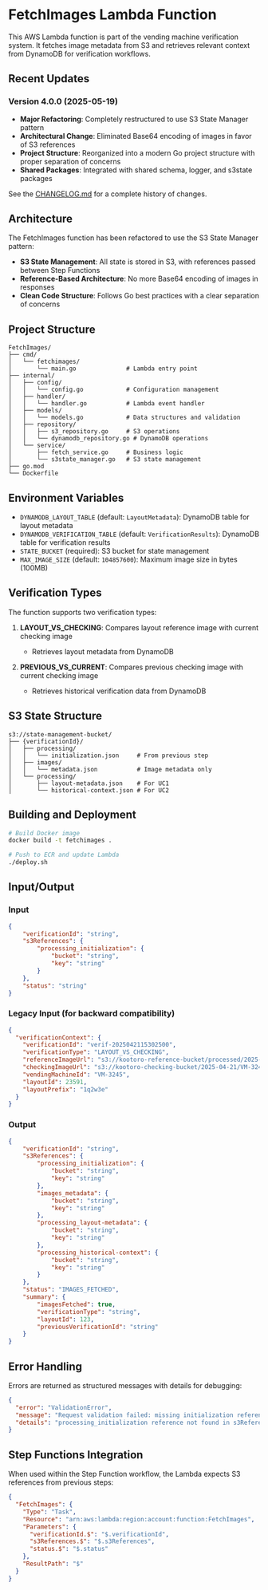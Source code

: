 # FetchImages Lambda Function

This AWS Lambda function is part of the vending machine verification system. It fetches image metadata from S3 and retrieves relevant context from DynamoDB for verification workflows.

## Recent Updates

### Version 4.0.0 (2025-05-19)
- **Major Refactoring**: Completely restructured to use S3 State Manager pattern
- **Architectural Change**: Eliminated Base64 encoding of images in favor of S3 references
- **Project Structure**: Reorganized into a modern Go project structure with proper separation of concerns
- **Shared Packages**: Integrated with shared schema, logger, and s3state packages

See the [CHANGELOG.md](CHANGELOG.md) for a complete history of changes.

## Architecture

The FetchImages function has been refactored to use the S3 State Manager pattern:

- **S3 State Management**: All state is stored in S3, with references passed between Step Functions
- **Reference-Based Architecture**: No more Base64 encoding of images in responses
- **Clean Code Structure**: Follows Go best practices with a clear separation of concerns

## Project Structure

```
FetchImages/
├── cmd/
│   └── fetchimages/
│       └── main.go              # Lambda entry point
├── internal/
│   ├── config/
│   │   └── config.go            # Configuration management
│   ├── handler/
│   │   └── handler.go           # Lambda event handler
│   ├── models/
│   │   └── models.go            # Data structures and validation
│   ├── repository/
│   │   ├── s3_repository.go     # S3 operations
│   │   └── dynamodb_repository.go # DynamoDB operations
│   └── service/
│       ├── fetch_service.go     # Business logic
│       └── s3state_manager.go   # S3 state management
├── go.mod
└── Dockerfile
```

## Environment Variables

- `DYNAMODB_LAYOUT_TABLE` (default: `LayoutMetadata`): DynamoDB table for layout metadata
- `DYNAMODB_VERIFICATION_TABLE` (default: `VerificationResults`): DynamoDB table for verification results
- `STATE_BUCKET` (required): S3 bucket for state management
- `MAX_IMAGE_SIZE` (default: `104857600`): Maximum image size in bytes (100MB)

## Verification Types

The function supports two verification types:

1. **LAYOUT_VS_CHECKING**: Compares layout reference image with current checking image
   - Retrieves layout metadata from DynamoDB
   
2. **PREVIOUS_VS_CURRENT**: Compares previous checking image with current checking image
   - Retrieves historical verification data from DynamoDB

## S3 State Structure

```
s3://state-management-bucket/
├── {verificationId}/
│   ├── processing/
│   │   └── initialization.json     # From previous step
│   ├── images/
│   │   └── metadata.json           # Image metadata only
│   └── processing/
│       ├── layout-metadata.json    # For UC1
│       └── historical-context.json # For UC2
```

## Building and Deployment

```bash
# Build Docker image
docker build -t fetchimages .

# Push to ECR and update Lambda
./deploy.sh
```

## Input/Output

### Input
```json
{
    "verificationId": "string",
    "s3References": {
        "processing_initialization": {
            "bucket": "string",
            "key": "string"
        }
    },
    "status": "string"
}
```

### Legacy Input (for backward compatibility)
```json
{
  "verificationContext": {
    "verificationId": "verif-2025042115302500",
    "verificationType": "LAYOUT_VS_CHECKING",
    "referenceImageUrl": "s3://kootoro-reference-bucket/processed/2025-04-21/14-25-10/23591_v1_abc_1q2w3e/image.png",
    "checkingImageUrl": "s3://kootoro-checking-bucket/2025-04-21/VM-3245/check_15-30-25.jpg",
    "vendingMachineId": "VM-3245",
    "layoutId": 23591,
    "layoutPrefix": "1q2w3e"
  }
}
```

### Output
```json
{
    "verificationId": "string",
    "s3References": {
        "processing_initialization": {
            "bucket": "string",
            "key": "string"
        },
        "images_metadata": {
            "bucket": "string",
            "key": "string"
        },
        "processing_layout-metadata": {
            "bucket": "string",
            "key": "string"
        },
        "processing_historical-context": {
            "bucket": "string",
            "key": "string"
        }
    },
    "status": "IMAGES_FETCHED",
    "summary": {
        "imagesFetched": true,
        "verificationType": "string",
        "layoutId": 123,
        "previousVerificationId": "string"
    }
}
```

## Error Handling

Errors are returned as structured messages with details for debugging:

```json
{
  "error": "ValidationError",
  "message": "Request validation failed: missing initialization reference",
  "details": "processing_initialization reference not found in s3References"
}
```

## Step Functions Integration

When used within the Step Function workflow, the Lambda expects S3 references from previous steps:

```json
{
  "FetchImages": {
    "Type": "Task",
    "Resource": "arn:aws:lambda:region:account:function:FetchImages",
    "Parameters": {
      "verificationId.$": "$.verificationId",
      "s3References.$": "$.s3References",
      "status.$": "$.status"
    },
    "ResultPath": "$"
  }
}
```
